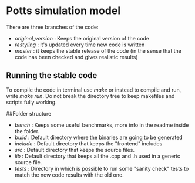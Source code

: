 # Potts simulation model

There are three branches of the code:
  * *original_version* : Keeps the original version of the code
  * *restyling* : it's updated every time new code is written
  * *master* : it keeps the stable release of the code (in the sense that the code has been checked and gives realistic results)

## Running the stable code

To compile the code in terminal use *make* or instead to compile and run, write *make run*.
Do not break the directory tree to keep makefiles and scripts fully working.

##Folder structure

* *bench* : Keeps some useful benchmarks, more info in the readme inside the folder.
* *build* : Default directory where the binaries are going to be generated
* *include* : Default directory that keeps the "frontend" includes
* *src* : Default directory that keeps the source files.
* *lib* : Default directory that keeps all the .cpp and .h used in a generic source file.
* *tests* : Directory in which is possible to run some "sanity check" tests to match the new code results with the old one.
